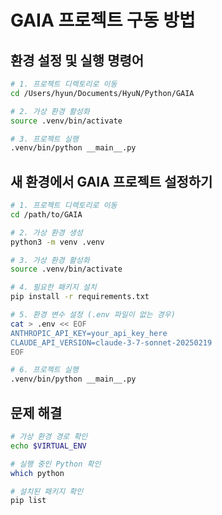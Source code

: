 # GAIA 프로젝트 구동 방법

## 환경 설정 및 실행 명령어

```bash
# 1. 프로젝트 디렉토리로 이동
cd /Users/hyun/Documents/HyuN/Python/GAIA

# 2. 가상 환경 활성화
source .venv/bin/activate

# 3. 프로젝트 실행
.venv/bin/python __main__.py
```

## 새 환경에서 GAIA 프로젝트 설정하기

```bash
# 1. 프로젝트 디렉토리로 이동
cd /path/to/GAIA

# 2. 가상 환경 생성
python3 -m venv .venv

# 3. 가상 환경 활성화
source .venv/bin/activate

# 4. 필요한 패키지 설치
pip install -r requirements.txt

# 5. 환경 변수 설정 (.env 파일이 없는 경우)
cat > .env << EOF
ANTHROPIC_API_KEY=your_api_key_here
CLAUDE_API_VERSION=claude-3-7-sonnet-20250219
EOF

# 6. 프로젝트 실행
.venv/bin/python __main__.py
```

## 문제 해결

```bash
# 가상 환경 경로 확인
echo $VIRTUAL_ENV

# 실행 중인 Python 확인
which python

# 설치된 패키지 확인
pip list
```